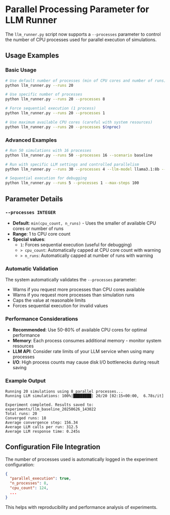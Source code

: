 # Parallel Processing Parameter for LLM Runner

The `llm_runner.py` script now supports a `--processes` parameter to control the number of CPU processes used for parallel execution of simulations.

## Usage Examples

### Basic Usage
```bash
# Use default number of processes (min of CPU cores and number of runs)
python llm_runner.py --runs 20

# Use specific number of processes
python llm_runner.py --runs 20 --processes 8

# Force sequential execution (1 process)
python llm_runner.py --runs 20 --processes 1

# Use maximum available CPU cores (careful with system resources)
python llm_runner.py --runs 20 --processes $(nproc)
```

### Advanced Examples
```bash
# Run 50 simulations with 16 processes
python llm_runner.py --runs 50 --processes 16 --scenario baseline

# Run with specific LLM settings and controlled parallelism
python llm_runner.py --runs 30 --processes 4 --llm-model llama3.1:8b --scenario conflict

# Sequential execution for debugging
python llm_runner.py --runs 5 --processes 1 --max-steps 100
```

## Parameter Details

### `--processes INTEGER`
- **Default**: `min(cpu_count, n_runs)` - Uses the smaller of available CPU cores or number of runs
- **Range**: 1 to CPU core count
- **Special values**:
  - `1`: Forces sequential execution (useful for debugging)
  - `> cpu_count`: Automatically capped at CPU core count with warning
  - `> n_runs`: Automatically capped at number of runs with warning

### Automatic Validation
The system automatically validates the `--processes` parameter:
- Warns if you request more processes than CPU cores available
- Warns if you request more processes than simulation runs
- Caps the value at reasonable limits
- Forces sequential execution for invalid values

### Performance Considerations
- **Recommended**: Use 50-80% of available CPU cores for optimal performance
- **Memory**: Each process consumes additional memory - monitor system resources
- **LLM API**: Consider rate limits of your LLM service when using many processes
- **I/O**: High process counts may cause disk I/O bottlenecks during result saving

### Example Output
```
Running 20 simulations using 8 parallel processes...
Running LLM simulations: 100%|████████| 20/20 [02:15<00:00,  6.78s/it]

Experiment completed. Results saved to: experiments/llm_baseline_20250626_143022
Total runs: 20
Converged runs: 18
Average convergence step: 156.34
Average LLM calls per run: 312.5
Average LLM response time: 0.245s
```

## Configuration File Integration
The number of processes used is automatically logged in the experiment configuration:
```json
{
  "parallel_execution": true,
  "n_processes": 8,
  "cpu_count": 124,
  ...
}
```

This helps with reproducibility and performance analysis of experiments.
